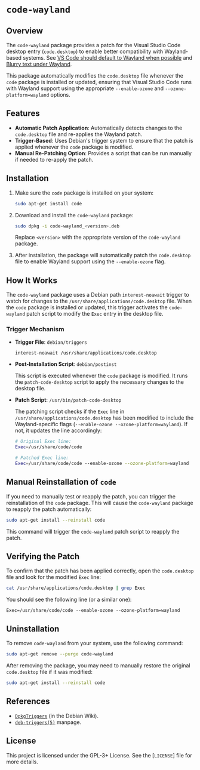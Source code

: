 # `code-wayland`

## Overview

The `code-wayland` package provides a patch for the Visual Studio Code desktop entry (`code.desktop`) to enable better compatibility with Wayland-based systems. See [VS Code should default to Wayland when possible](https://github.com/microsoft/vscode/issues/207033) and [Blurry text under Wayland](https://wiki.archlinux.org/title/Visual_Studio_Code#Blurry_text_under_Wayland).

This package automatically modifies the `code.desktop` file whenever the `code` package is installed or updated, ensuring that Visual Studio Code runs with Wayland support using the appropriate `--enable-ozone` and `--ozone-platform=wayland` options.

## Features

- **Automatic Patch Application**: Automatically detects changes to the `code.desktop` file and re-applies the Wayland patch.
- **Trigger-Based**: Uses Debian's trigger system to ensure that the patch is applied whenever the `code` package is modified.
- **Manual Re-Patching Option**: Provides a script that can be run manually if needed to re-apply the patch.

## Installation

1. Make sure the `code` package is installed on your system:

   ```bash
   sudo apt-get install code
   ```

2. Download and install the `code-wayland` package:

   ```bash
   sudo dpkg -i code-wayland_<version>.deb
   ```

   Replace `<version>` with the appropriate version of the `code-wayland` package.

3. After installation, the package will automatically patch the `code.desktop` file to enable Wayland support using the `--enable-ozone` flag.

## How It Works

The `code-wayland` package uses a Debian path `interest-noawait` trigger to watch for changes to the `/usr/share/applications/code.desktop` file. When the `code` package is installed or updated, this trigger activates the `code-wayland` patch script to modify the `Exec` entry in the desktop file.

### Trigger Mechanism

- **Trigger File**: `debian/triggers`

  ```text
  interest-noawait /usr/share/applications/code.desktop
  ```

- **Post-Installation Script**: `debian/postinst`

  This script is executed whenever the `code` package is modified. It runs the `patch-code-desktop` script to apply the necessary changes to the desktop file.

- **Patch Script**: `/usr/bin/patch-code-desktop`

  The patching script checks if the `Exec` line in `/usr/share/applications/code.desktop` has been modified to include the Wayland-specific flags (`--enable-ozone --ozone-platform=wayland`). If not, it updates the line accordingly:

  ```bash
  # Original Exec line:
  Exec=/usr/share/code/code

  # Patched Exec line:
  Exec=/usr/share/code/code --enable-ozone --ozone-platform=wayland
  ```

## Manual Reinstallation of `code`

If you need to manually test or reapply the patch, you can trigger the reinstallation of the `code` package. This will cause the `code-wayland` package to reapply the patch automatically:

```bash
sudo apt-get install --reinstall code
```

This command will trigger the `code-wayland` patch script to reapply the patch.

## Verifying the Patch

To confirm that the patch has been applied correctly, open the `code.desktop` file and look for the modified `Exec` line:

```bash
cat /usr/share/applications/code.desktop | grep Exec
```

You should see the following line (or a similar one):

```text
Exec=/usr/share/code/code --enable-ozone --ozone-platform=wayland
```

## Uninstallation

To remove `code-wayland` from your system, use the following command:

```bash
sudo apt-get remove --purge code-wayland
```

After removing the package, you may need to manually restore the original `code.desktop` file if it was modified:

```bash
sudo apt-get install --reinstall code
```

## References

- [`DpkgTriggers`](https://wiki.debian.org/DpkgTriggers) (in the Debian Wiki).
- [`deb-triggers(5)`](https://manpages.debian.org/bookworm/dpkg-dev/deb-triggers.5.en.html) manpage.

## License

This project is licensed under the GPL-3+ License. See the [`LICENSE`] file for more details.
